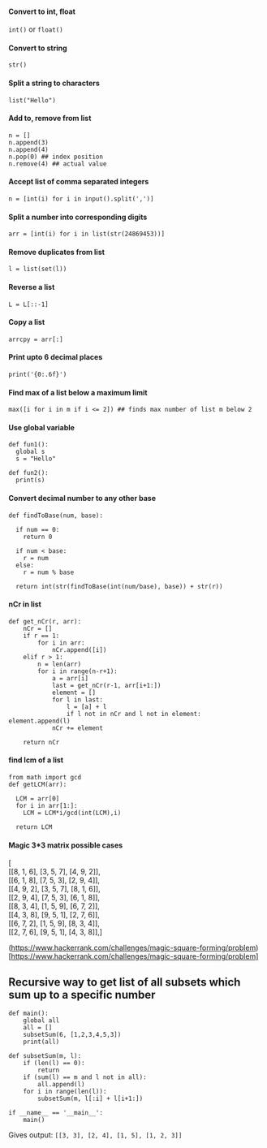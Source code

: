 #### Convert to int, float
`int()` or `float()`

#### Convert to string
`str()`

#### Split a string to characters
`list("Hello")`

#### Add to, remove from list
```
n = []  
n.append(3)  
n.append(4)  
n.pop(0) ## index position  
n.remove(4) ## actual value  
```

#### Accept list of comma separated integers
`n = [int(i) for i in input().split(',')]`

#### Split a number into corresponding digits
`arr = [int(i) for i in list(str(24869453))]`

#### Remove duplicates from list
`l = list(set(l))`

#### Reverse a list
`L = L[::-1]`

#### Copy a list
`arrcpy = arr[:]`

#### Print upto 6 decimal places
`print('{0:.6f}')`

#### Find max of a list below a maximum limit
`max([i for i in m if i <= 2]) ## finds max number of list m below 2`

#### Use global variable
```
def fun1():  
  global s  
  s = "Hello"  

def fun2():  
  print(s)  
```

#### Convert decimal number to any other base
```
def findToBase(num, base):  

  if num == 0:  
    return 0  

  if num < base:  
    r = num  
  else:  
    r = num % base  

  return int(str(findToBase(int(num/base), base)) + str(r))  
```

#### nCr in list
```
def get_nCr(r, arr):  
    nCr = []  
    if r == 1:  
        for i in arr:  
            nCr.append([i])  
    elif r > 1:  
        n = len(arr)  
        for i in range(n-r+1):  
            a = arr[i]  
            last = get_nCr(r-1, arr[i+1:])  
            element = []  
            for l in last:  
                l = [a] + l  
                if l not in nCr and l not in element: element.append(l)  
            nCr += element  

    return nCr  
```

#### find lcm of a list
```
from math import gcd  
def getLCM(arr):  

  LCM = arr[0]  
  for i in arr[1:]:  
    LCM = LCM*i/gcd(int(LCM),i)  

  return LCM  
```

#### Magic 3*3 matrix possible cases
[  
[[8, 1, 6], [3, 5, 7], [4, 9, 2]],  
[[6, 1, 8], [7, 5, 3], [2, 9, 4]],  
[[4, 9, 2], [3, 5, 7], [8, 1, 6]],  
[[2, 9, 4], [7, 5, 3], [6, 1, 8]],  
[[8, 3, 4], [1, 5, 9], [6, 7, 2]],  
[[4, 3, 8], [9, 5, 1], [2, 7, 6]],  
[[6, 7, 2], [1, 5, 9], [8, 3, 4]],  
[[2, 7, 6], [9, 5, 1], [4, 3, 8]],]  

(https://www.hackerrank.com/challenges/magic-square-forming/problem)[https://www.hackerrank.com/challenges/magic-square-forming/problem]  

## Recursive way to get list of all subsets which sum up to a specific number  
```
def main():  
    global all  
    all = []  
    subsetSum(6, [1,2,3,4,5,3])  
    print(all)  

def subsetSum(m, l):  
    if (len(l) == 0):  
        return  
    if (sum(l) == m and l not in all):  
        all.append(l)  
    for i in range(len(l)):  
        subsetSum(m, l[:i] + l[i+1:])  
        
if __name__ == '__main__':  
    main()  
```
Gives output: `[[3, 3], [2, 4], [1, 5], [1, 2, 3]]`  
